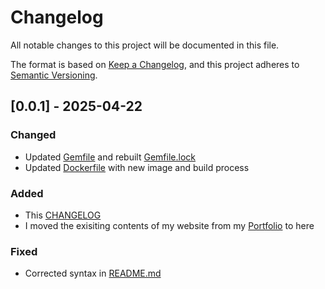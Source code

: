 # Changelog

All notable changes to this project will be documented in this file.

The format is based on [Keep a Changelog](https://keepachangelog.com/en/1.1.0/), and this project adheres to [Semantic Versioning](https://semver.org/spec/v2.0.0.html).

## [0.0.1] - 2025-04-22

### Changed

- Updated [Gemfile](../Gemfile) and rebuilt [Gemfile.lock](../Gemfile.lock)
- Updated [Dockerfile](../Dockerfile) with new image and build process

### Added

- This [CHANGELOG](CHANGELOG.md)
- I moved the exisiting contents of my website from my [Portfolio](https://github.com/crow50/ernest-portfolio/tree/main/portfolio-site) to here

### Fixed

- Corrected syntax in [README.md](../README.md)
